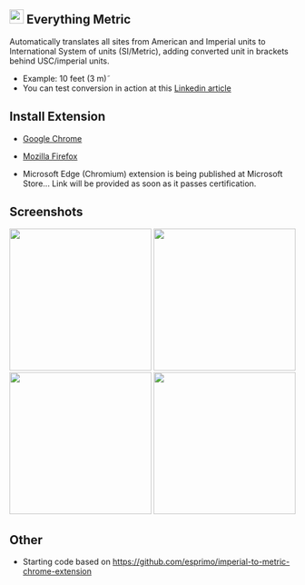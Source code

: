 ## [<img src="/icons/everything-metric-128.png" height="25">](/icons/everything-metric-128.png) Everything Metric
 
Automatically translates all sites from American and Imperial units to International System of units (SI/Metric), adding converted unit in brackets behind USC/imperial units.

- Example: 10 feet (3 m)˜
- You can test conversion in action at this [Linkedin article](https://www.linkedin.com/pulse/everything-metric-chrome-firefox-milos-paripovic/)

## Install Extension

- [Google Chrome](https://chrome.google.com/webstore/detail/everything-metric-auto-un/hknjpaididhfgeocegbacehlnkofjoni)

- [Mozilla Firefox](https://addons.mozilla.org/en-US/firefox/addon/everything-metric-converter/)

- Microsoft Edge (Chromium) extension is being published at Microsoft Store... Link will be provided as soon as it passes certification.

## Screenshots

[<img src="https://lh3.googleusercontent.com/GJaCdhmDyIuADwZ_Jnq9ooBuE00jokaFT_2ka56J_7u_q1k3Fz0_7ID_VwujsOO71z1A1XhJu-KdytTQj7Cepal1=w640-h400-e365-rj-sc0x00ffffff" height="250">](https://lh3.googleusercontent.com/GJaCdhmDyIuADwZ_Jnq9ooBuE00jokaFT_2ka56J_7u_q1k3Fz0_7ID_VwujsOO71z1A1XhJu-KdytTQj7Cepal1=w640-h400-e365-rj-sc0x00ffffff)
[<img src="https://lh3.googleusercontent.com/u6UAUxvfVQ4r_3S_YuDxZ250wZf8rFMZZVL9YW2NGyTBRxgEI0vZC_ZxfMPEeR0qQiWD2YRfKVZD2r_VXn-HClwgmA=w640-h400-e365-rj-sc0x00ffffff" height="250">](https://lh3.googleusercontent.com/u6UAUxvfVQ4r_3S_YuDxZ250wZf8rFMZZVL9YW2NGyTBRxgEI0vZC_ZxfMPEeR0qQiWD2YRfKVZD2r_VXn-HClwgmA=w640-h400-e365-rj-sc0x00ffffff)
[<img src="https://lh3.googleusercontent.com/3QxU9f_Vgak1p28PfOTzD_rWJ5VCRNKRp5pmDDybQQR6wm2zNNLLPTNyE8kmHgtpZbixoyLYHUR-09Qw0Xo1VfN_=w640-h400-e365-rj-sc0x00ffffff" height="250">](https://lh3.googleusercontent.com/3QxU9f_Vgak1p28PfOTzD_rWJ5VCRNKRp5pmDDybQQR6wm2zNNLLPTNyE8kmHgtpZbixoyLYHUR-09Qw0Xo1VfN_=w640-h400-e365-rj-sc0x00ffffff)
[<img src="https://lh3.googleusercontent.com/vlLLMmqwRYFNSWRcsnz-E50n0780KdXzg8ckb1ryS9PZuGrF8HywWa1gC3VTHA7uYSNUr5oOTYXPbwJ9PGLrAB-DSx0=w640-h400-e365-rj-sc0x00ffffff" height="250">](https://lh3.googleusercontent.com/vlLLMmqwRYFNSWRcsnz-E50n0780KdXzg8ckb1ryS9PZuGrF8HywWa1gC3VTHA7uYSNUr5oOTYXPbwJ9PGLrAB-DSx0=w640-h400-e365-rj-sc0x00ffffff)

## Other

- Starting code based on https://github.com/esprimo/imperial-to-metric-chrome-extension

